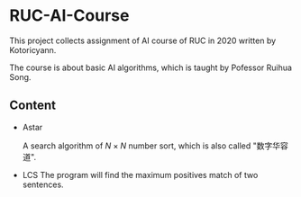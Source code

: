 # RUC-AI-Course

This project collects assignment of AI course of RUC in 2020 written by Kotoricyann.

The course is about basic AI algorithms, which is taught by Pofessor Ruihua Song.

## Content

* Astar

  A search algorithm of $N \times N$ number sort, which is also called "数字华容道".

* LCS
  The program will find the maximum positives match of two sentences.

